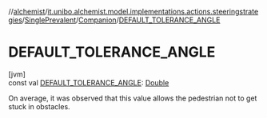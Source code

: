 //[alchemist](../../../../index.md)/[it.unibo.alchemist.model.implementations.actions.steeringstrategies](../../index.md)/[SinglePrevalent](../index.md)/[Companion](index.md)/[DEFAULT_TOLERANCE_ANGLE](-d-e-f-a-u-l-t_-t-o-l-e-r-a-n-c-e_-a-n-g-l-e.md)

# DEFAULT_TOLERANCE_ANGLE

[jvm]\
const val [DEFAULT_TOLERANCE_ANGLE](-d-e-f-a-u-l-t_-t-o-l-e-r-a-n-c-e_-a-n-g-l-e.md): [Double](https://kotlinlang.org/api/latest/jvm/stdlib/kotlin/-double/index.html)

On average, it was observed that this value allows the pedestrian not to get stuck in obstacles.
